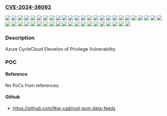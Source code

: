 ### [CVE-2024-38092](https://cve.mitre.org/cgi-bin/cvename.cgi?name=CVE-2024-38092)
![](https://img.shields.io/static/v1?label=Product&message=Azure%20CycleCloud%207.9.0&color=blue)
![](https://img.shields.io/static/v1?label=Product&message=Azure%20CycleCloud%207.9.1&color=blue)
![](https://img.shields.io/static/v1?label=Product&message=Azure%20CycleCloud%207.9.10&color=blue)
![](https://img.shields.io/static/v1?label=Product&message=Azure%20CycleCloud%207.9.11&color=blue)
![](https://img.shields.io/static/v1?label=Product&message=Azure%20CycleCloud%207.9.2&color=blue)
![](https://img.shields.io/static/v1?label=Product&message=Azure%20CycleCloud%207.9.3&color=blue)
![](https://img.shields.io/static/v1?label=Product&message=Azure%20CycleCloud%207.9.4&color=blue)
![](https://img.shields.io/static/v1?label=Product&message=Azure%20CycleCloud%207.9.6&color=blue)
![](https://img.shields.io/static/v1?label=Product&message=Azure%20CycleCloud%207.9.7&color=blue)
![](https://img.shields.io/static/v1?label=Product&message=Azure%20CycleCloud%207.9.8&color=blue)
![](https://img.shields.io/static/v1?label=Product&message=Azure%20CycleCloud%207.9.9&color=blue)
![](https://img.shields.io/static/v1?label=Product&message=Azure%20CycleCloud%208.0.0&color=blue)
![](https://img.shields.io/static/v1?label=Product&message=Azure%20CycleCloud%208.0.1&color=blue)
![](https://img.shields.io/static/v1?label=Product&message=Azure%20CycleCloud%208.0.2&color=blue)
![](https://img.shields.io/static/v1?label=Product&message=Azure%20CycleCloud%208.1.0&color=blue)
![](https://img.shields.io/static/v1?label=Product&message=Azure%20CycleCloud%208.1.1&color=blue)
![](https://img.shields.io/static/v1?label=Product&message=Azure%20CycleCloud%208.2.0&color=blue)
![](https://img.shields.io/static/v1?label=Product&message=Azure%20CycleCloud%208.2.1&color=blue)
![](https://img.shields.io/static/v1?label=Product&message=Azure%20CycleCloud%208.2.2&color=blue)
![](https://img.shields.io/static/v1?label=Product&message=Azure%20CycleCloud%208.3.0&color=blue)
![](https://img.shields.io/static/v1?label=Product&message=Azure%20CycleCloud%208.4.0&color=blue)
![](https://img.shields.io/static/v1?label=Product&message=Azure%20CycleCloud%208.4.1&color=blue)
![](https://img.shields.io/static/v1?label=Product&message=Azure%20CycleCloud%208.4.2&color=blue)
![](https://img.shields.io/static/v1?label=Product&message=Azure%20CycleCloud%208.5.0&color=blue)
![](https://img.shields.io/static/v1?label=Product&message=Azure%20CycleCloud%208.6.0&color=blue)
![](https://img.shields.io/static/v1?label=Version&message=7.8.9%20&color=brightgreen)
![](https://img.shields.io/static/v1?label=Version&message=7.9.0%20&color=brightgreen)
![](https://img.shields.io/static/v1?label=Version&message=7.9.1%20&color=brightgreen)
![](https://img.shields.io/static/v1?label=Version&message=7.9.10%20&color=brightgreen)
![](https://img.shields.io/static/v1?label=Version&message=7.9.11%20&color=brightgreen)
![](https://img.shields.io/static/v1?label=Version&message=7.9.2%20&color=brightgreen)
![](https://img.shields.io/static/v1?label=Version&message=7.9.3%20&color=brightgreen)
![](https://img.shields.io/static/v1?label=Version&message=7.9.4%20&color=brightgreen)
![](https://img.shields.io/static/v1?label=Version&message=7.9.5%20&color=brightgreen)
![](https://img.shields.io/static/v1?label=Version&message=7.9.6%20&color=brightgreen)
![](https://img.shields.io/static/v1?label=Version&message=7.9.7%20&color=brightgreen)
![](https://img.shields.io/static/v1?label=Version&message=7.9.9%20&color=brightgreen)
![](https://img.shields.io/static/v1?label=Version&message=8.0.0%20&color=brightgreen)
![](https://img.shields.io/static/v1?label=Version&message=8.1.0%20&color=brightgreen)
![](https://img.shields.io/static/v1?label=Version&message=8.2.0%20&color=brightgreen)
![](https://img.shields.io/static/v1?label=Version&message=8.3.0%20&color=brightgreen)
![](https://img.shields.io/static/v1?label=Version&message=8.4.0%20&color=brightgreen)
![](https://img.shields.io/static/v1?label=Version&message=8.5.0%20&color=brightgreen)
![](https://img.shields.io/static/v1?label=Version&message=8.6.0%20&color=brightgreen)
![](https://img.shields.io/static/v1?label=Vulnerability&message=CWE-693%3A%20Protection%20Mechanism%20Failure&color=brightgreen)

### Description

Azure CycleCloud Elevation of Privilege Vulnerability

### POC

#### Reference
No PoCs from references.

#### Github
- https://github.com/fkie-cad/nvd-json-data-feeds

